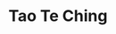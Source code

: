 ---
layout: home

title: Tao Te Ching
titleTemplate: A Book about the Way and the Power of the Way.

hero:
  text: Tao Te Ching
  tagline: A Book about the Way and the Power of the Way.

features:
  - title: Author
    details: Lao Tzu
  - title: "Primary Translator"
    details: "Ursula K. Le Guin"
  - title: Adapter
    details: Johnson Chen
---